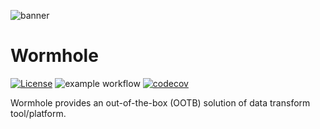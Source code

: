 ![banner](https://github.com/zergclan/wormhole/tree/main/src/image/wormhole_banner.png)

# Wormhole

[![License](https://img.shields.io/badge/license-Apache%202-4EB1BA.svg)](https://www.apache.org/licenses/LICENSE-2.0.html)
![example workflow](https://github.com/zergclan/wormhole/actions/workflows/main.yml/badge.svg)
[![codecov](https://codecov.io/gh/zergclan/wormhole/branch/main/graph/badge.svg?token=4CH3PS7WP8)](https://codecov.io/gh/zergclan/wormhole)

Wormhole provides an out-of-the-box (OOTB) solution of data transform tool/platform.

